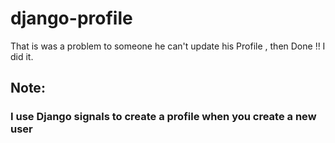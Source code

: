 # django-profile
 That is was a problem to someone he can't update his Profile , then Done !! I did it.

##  Note: 
### I use Django signals to create a profile when you create a new user
